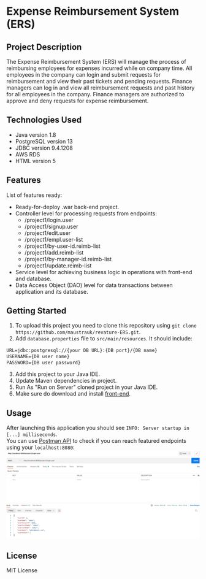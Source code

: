 # Expense Reimbursement System (ERS) 

## Project Description
The Expense Reimbursement System (ERS) will manage the process of reimbursing employees for expenses incurred while on company time. All employees in the company can login and submit requests for reimbursement and view their past tickets and pending requests. Finance managers can log in and view all reimbursement requests and past history for all employees in the company. Finance managers are authorized to approve and deny requests for expense reimbursement.

## Technologies Used
* Java version 1.8
* PostgreSQL version 13
* JDBC version 9.4.1208
* AWS RDS
* HTML version 5

## Features
List of features ready:
* Ready-for-deploy .war back-end project.
* Controller level for processing requests from endpoints: 
  * /project1/login.user
  * /project1/signup.user
  * /project1/edit.user
  * /project1/empl.user-list
  * /project1/by-user-id.reimb-list
  * /project1/add.reimb-list
  * /project1/by-manager-id.reimb-list
  * /project1/update.reimb-list
* Service level for achieving business logic in operations with front-end and database.
* Data Access Object (DAO) level for data transactions between application and its database.

## Getting Started
1. To upload this project you need to clone this repository using `git clone https://github.com/maustrauk/revature-ERS.git`.
2. Add `database.properties` file to `src/main/resources`. It should include:

```
URL=jdbc:postgresql://{your DB URL}:{DB port}/{DB name}
USERNAME={DB user name}
PASSWORD={DB user password}
```

3. Add this project to your Java IDE.
4. Update Maven dependencies in project.
5. Run As "Run on Server" cloned project in your Java IDE.
6. Make sure do download and install [front-end](https://github.com/maustrauk/revature-project-ERS-fe).


## Usage
After launching this application you should see `INFO: Server startup in [...] milliseconds`.\
You can use [Postman API](https://www.postman.com/) to check if you can reach featured endpoints using your `localhost:8080`:\
![Postman screenshot](/project_1_readme_1.jpg?raw=true)

## License
MIT License


